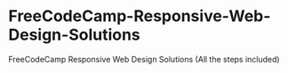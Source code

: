 # FreeCodeCamp-Responsive-Web-Design-Solutions
FreeCodeCamp Responsive Web Design Solutions (All the steps included)

